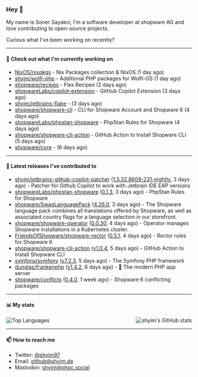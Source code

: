 ### Hey 👋

My name is Soner Sayakci, I'm a software developer at shopware AG and love contributing to open-source projects.

Curious what I've been working on recently?

---

#### 👷 Check out what I'm currently working on

- [NixOS/nixpkgs](https://github.com/NixOS/nixpkgs) - Nix Packages collection &amp; NixOS (1 day ago)
- [shyim/wolfi-php](https://github.com/shyim/wolfi-php) - Additional PHP packages for Wolfi-OS (1 day ago)
- [shopware/recipes](https://github.com/shopware/recipes) - Flex Recipes (2 days ago)
- [shopwareLabs/copilot-extension](https://github.com/shopwareLabs/copilot-extension) - GitHub Copilot Extension (3 days ago)
- [shyim/jetbrains-flake](https://github.com/shyim/jetbrains-flake) -  (3 days ago)
- [shopware/shopware-cli](https://github.com/shopware/shopware-cli) - CLI for Shopware Account and Shopware 6 (4 days ago)
- [shopwareLabs/phpstan-shopware](https://github.com/shopwareLabs/phpstan-shopware) - PhpStan Rules for Shopware (4 days ago)
- [shopware/shopware-cli-action](https://github.com/shopware/shopware-cli-action) - GitHub Action to Install Shopware CLI (5 days ago)
- [shopware/core](https://github.com/shopware/core) -  (6 days ago)

---

#### 🔭 Latest releases I've contributed to

- [shyim/jetbrains-github-copilot-patcher](https://github.com/shyim/jetbrains-github-copilot-patcher) ([1.5.32.8609-231-nightly](https://github.com/shyim/jetbrains-github-copilot-patcher/releases/tag/1.5.32.8609-231-nightly), 3 days ago) - Patcher for Github Copilot to work with Jetbrain IDE EAP versions
- [shopwareLabs/phpstan-shopware](https://github.com/shopwareLabs/phpstan-shopware) ([0.1.3](https://github.com/shopwareLabs/phpstan-shopware/releases/tag/0.1.3), 3 days ago) - PhpStan Rules for Shopware
- [shopware/SwagLanguagePack](https://github.com/shopware/SwagLanguagePack) ([4.26.0](https://github.com/shopware/SwagLanguagePack/releases/tag/4.26.0), 3 days ago) - The Shopware language pack combines all translations offered by Shopware, as well as associated country flags for a language selection in our storefront.
- [shopware/shopware-operator](https://github.com/shopware/shopware-operator) ([0.0.30](https://github.com/shopware/shopware-operator/releases/tag/0.0.30), 4 days ago) - Operator manages Shopware installations in a Kubernetes cluster.
- [FriendsOfShopware/shopware-rector](https://github.com/FriendsOfShopware/shopware-rector) ([0.5.1](https://github.com/FriendsOfShopware/shopware-rector/releases/tag/0.5.1), 4 days ago) - Rector rules for Shopware 6
- [shopware/shopware-cli-action](https://github.com/shopware/shopware-cli-action) ([v1.0.4](https://github.com/shopware/shopware-cli-action/releases/tag/v1.0.4), 5 days ago) - GitHub Action to Install Shopware CLI
- [symfony/symfony](https://github.com/symfony/symfony) ([v7.2.3](https://github.com/symfony/symfony/releases/tag/v7.2.3), 5 days ago) - The Symfony PHP framework
- [dunglas/frankenphp](https://github.com/dunglas/frankenphp) ([v1.4.2](https://github.com/dunglas/frankenphp/releases/tag/v1.4.2), 6 days ago) - 🧟 The modern PHP app server
- [shopware/conflicts](https://github.com/shopware/conflicts) ([0.4.0](https://github.com/shopware/conflicts/releases/tag/0.4.0), 1 week ago) - Shopware 6 conflicting packages

---

#### 📊 My stats

<img align="right" alt="shyim's GitHub stats" src="https://github-readme-stats.vercel.app/api?username=shyim&count_private=1&show_icons=true&" />

![Top Languages](https://github-readme-stats.vercel.app/api/top-langs/?username=shyim)

---

#### 📫 How to reach me

- Twitter: [@shyim97](https://twitter.com/shyim97)
- Email: [github@shyim.de](mailto://github@shyim.de)
- Mastodon: <a rel="me" href="https://phpc.social/@shyim">shyim@phpc.social</a>

